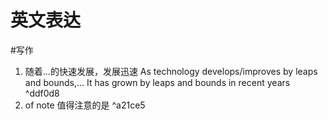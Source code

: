
# 英文表达
#写作

1. 随着...的快速发展，发展迅速
As technology develops/improves by leaps and bounds,...
It has grown by leaps and bounds in recent years ^ddf0d8
2. of note  值得注意的是 ^a21ce5